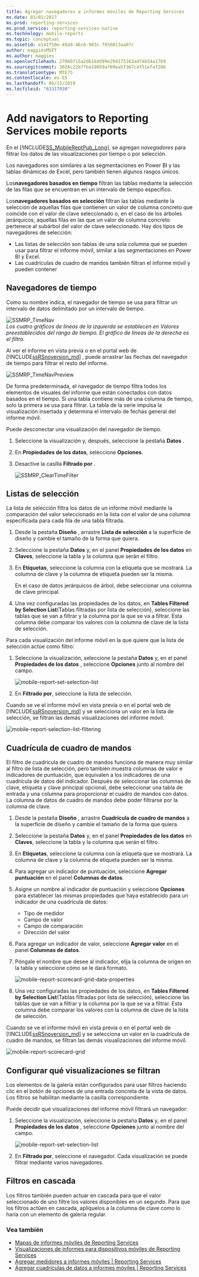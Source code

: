 ```yaml
---
title: Agregar navegadores a informes móviles de Reporting Services
ms.date: 03/01/2017
ms.prod: reporting-services
ms.prod_service: reporting-services-native
ms.technology: mobile-reports
ms.topic: conceptual
ms.assetid: e141f50e-49a9-46c6-983c-f656013aa07c
author: maggiesMSFT
ms.author: maggies
ms.openlocfilehash: 27060715a2d616dd99e294175163ad74b54a17b9
ms.sourcegitcommit: 3026c22b7fba19059a769ea5f367c4f51efaf286
ms.translationtype: MTE75
ms.contentlocale: es-ES
ms.lasthandoff: 06/15/2019
ms.locfileid: "63317030"
---
```

# <a name="add-navigators-to-reporting-services-mobile-reports"></a>Add navigators to Reporting Services mobile reports
En el [!INCLUDE[SS_MobileReptPub_Long](../../includes/ss-mobilereptpub-long.md)], se agregan *navegadores* para filtrar los datos de las visualizaciones por tiempo o por selección. 

Los navegadores son similares a las segmentaciones en Power BI y las tablas dinámicas de Excel, pero también tienen algunos rasgos únicos.

Los**navegadores basados en tiempo** filtran las tablas mediante la selección de las filas que se encuentran en un intervalo de tiempo específico. 

Los**navegadores basados en selección** filtran las tablas mediante la selección de aquellas filas que contienen un valor de columna concreto que coincide con el valor de clave seleccionado o, en el caso de los árboles jerárquicos, aquellas filas en las que un valor de columna concreto pertenece al subárbol del valor de clave seleccionado. Hay dos tipos de navegadores de selección:
* Las listas de selección son tablas de una sola columna que se pueden usar para filtrar el informe móvil, similar a las segmentaciones en Power BI y Excel.
* Las cuadrículas de cuadro de mandos también filtran el informe móvil y pueden contener 
  
## <a name="time-navigators"></a>Navegadores de tiempo   
  
Como su nombre indica, el navegador de tiempo se usa para filtrar un intervalo de datos delimitado por un intervalo de tiempo.   
  
![SSMRP_TimeNav](../../reporting-services/mobile-reports/media/ssmrp-timenav.png)  
*Los cuatro gráficos de líneas de la izquierda se establecen en Valores preestablecidos del rango de tiempo. El gráfico de líneas de la derecha es el filtro.*  
  
Al ver el informe en vista previa o en el portal web de [!INCLUDE[ssRSnoversion_md](../../includes/ssrsnoversion-md.md)] , puede arrastrar las flechas del navegador de tiempo para filtrar el resto del informe.  
  
![SSMRP_TimeNavPreview](../../reporting-services/mobile-reports/media/ssmrp-timenavpreview.png)  
  
De forma predeterminada, el navegador de tiempo filtra todos los elementos de visuales del informe que están conectados con datos basados en el tiempo. Si una tabla contiene más de una columna de tiempo, solo la primera se usa para filtrar. La tabla de la serie impulsa la visualización insertada y determina el intervalo de fechas general del informe móvil.  
  
Puede desconectar una visualización del navegador de tiempo.   
1. Seleccione la visualización y, después, seleccione la pestaña **Datos** .  
2. En **Propiedades de los datos**, seleccione **Opciones**.  
3. Desactive la casilla **Filtrado por** .  
  
   ![SSMRP_ClearTimeFilter](../../reporting-services/mobile-reports/media/ssmrp-cleartimefilter.png)  
  
## <a name="selection-lists"></a>Listas de selección   
  
La lista de selección filtra los datos de un informe móvil mediante la comparación del valor seleccionado en la lista con el valor de una columna especificada para cada fila de una tabla filtrada. 

1. Desde la pestaña **Diseño** , arrastre **Lista de selección** a la superficie de diseño y cambie el tamaño de la forma que quiera.

2. Seleccione la pestaña **Datos** y, en el panel **Propiedades de los datos** en **Claves**, seleccione la tabla y la columna que serán el filtro. 

3. En **Etiquetas**, seleccione la columna con la etiqueta que se mostrará. La columna de clave y la columna de etiqueta pueden ser la misma.  
  
   En el caso de datos jerárquicos de árbol, debe seleccionar una columna de clave principal.  
  
4. Una vez configuradas las propiedades de los datos, en **Tables Filtered by Selection List**(Tablas filtradas por lista de selección), seleccione las tablas que se van a filtrar y la columna por la que se va a filtrar. Esta columna debe comparar los valores con la columna de clave de la lista de selección. 

Para cada visualización del informe móvil en la que quiere que la lista de selección actúe como filtro:

1. Seleccione la visualización, seleccione la pestaña **Datos** y, en el panel **Propiedades de los datos** , seleccione **Opciones** junto al nombre del campo.

   ![mobile-report-set-selection-list](../../reporting-services/mobile-reports/media/mobile-report-set-selection-list.png)

2. En **Filtrado por**, seleccione la lista de selección.

Cuando se ve el informe móvil en vista previa o en el portal web de [!INCLUDE[ssRSnoversion_md](../../includes/ssrsnoversion-md.md)] y se selecciona un valor en la lista de selección, se filtran las demás visualizaciones del informe móvil.

![mobile-report-selection-list-filtering](../../reporting-services/mobile-reports/media/mobile-report-selection-list-filtering.png) 
     
## <a name="scorecard-grid"></a>Cuadrícula de cuadro de mandos  
  
El filtro de cuadrícula de cuadro de mandos funciona de manera muy similar al filtro de lista de selección, pero también muestra columnas de valor e indicadores de puntuación, que equivalen a los indicadores de una cuadrícula de datos del indicador. Después de seleccionar las columnas de clave, etiqueta y clave principal opcional, debe seleccionar una tabla de entrada y una columna para proporcionar el cuadro de mandos con datos. La columna de datos de cuadro de mandos debe poder filtrarse por la columna de clave.  

1. Desde la pestaña **Diseño** , arrastre **Cuadrícula de cuadro de mandos** a la superficie de diseño y cambie el tamaño de la forma que quiera.

2. Seleccione la pestaña **Datos** y, en el panel **Propiedades de los datos** en **Claves**, seleccione la tabla y la columna que serán el filtro. 

3. En **Etiquetas**, seleccione la columna con la etiqueta que se mostrará. La columna de clave y la columna de etiqueta pueden ser la misma.  
  
4. Para agregar un indicador de puntuación, seleccione **Agregar puntuación** en el panel **Columnas de datos**.   
  
5. Asigne un nombre al indicador de puntuación y seleccione **Opciones** para establecer las mismas propiedades que haya establecido para un indicador de una cuadrícula de datos:  
  
   * Tipo de medidor
   * Campo de valor
   * Campo de comparación
   * Dirección del valor
  
6. Para agregar un indicador de valor, seleccione **Agregar valor** en el panel **Columnas de datos**.

7. Póngale el nombre que desee al indicador, elija la columna de origen en la tabla y seleccione cómo se le dará formato.  

   ![mobile-report-scorecard-grid-data-properties](../../reporting-services/mobile-reports/media/mobile-report-scorecard-grid-data-properties.png)

8. Una vez configuradas las propiedades de los datos, en **Tables Filtered by Selection List**(Tablas filtradas por lista de selección), seleccione las tablas que se van a filtrar y la columna por la que se va a filtrar. Esta columna debe comparar los valores con la columna de clave de la lista de selección. 

Cuando se ve el informe móvil en vista previa o en el portal web de [!INCLUDE[ssRSnoversion_md](../../includes/ssrsnoversion-md.md)] y se selecciona un valor en la cuadrícula de cuadro de mandos, se filtran las demás visualizaciones del informe móvil.

![mobile-report-scorecard-grid](../../reporting-services/mobile-reports/media/mobile-report-scorecard-grid.png)
    
## <a name="set-which-visualizations-are-filtered"></a>Configurar qué visualizaciones se filtran  
  
Los elementos de la galería están configurados para usar filtros haciendo clic en el botón de opciones de una entrada concreta de la vista de datos. Los filtros se habilitan mediante la casilla correspondiente.  

Puede decidir qué visualizaciones del informe móvil filtrará un navegador:

1. Seleccione la visualización, seleccione la pestaña **Datos** y, en el panel **Propiedades de los datos** , seleccione **Opciones** junto al nombre del campo.

   ![mobile-report-set-selection-list](../../reporting-services/mobile-reports/media/mobile-report-set-selection-list.png)

2. En **Filtrado por**, seleccione el navegador. Cada visualización se puede filtrar mediante varios navegadores.
  
## <a name="cascading-filters"></a>Filtros en cascada   
  
Los filtros también pueden actuar en cascada para que el valor seleccionado de uno filtre los valores disponibles en un segundo. Para que los filtros actúen en cascada, aplíquelos a la columna de clave como lo haría con un elemento de galería regular.  

### <a name="see-also"></a>Vea también 
  
* [Mapas de informes móviles de Reporting Services](../../reporting-services/mobile-reports/maps-in-reporting-services-mobile-reports.md)
* [Visualizaciones de informes para dispositivos móviles de Reporting Services](../../reporting-services/mobile-reports/add-visualizations-to-reporting-services-mobile-reports.md)
* [Agregar medidores a informes móviles | Reporting Services](../../reporting-services/mobile-reports/add-gauges-to-mobile-reports-reporting-services.md)
* [Agregar cuadrículas de datos a informes móviles | Reporting Services](../../reporting-services/mobile-reports/add-data-grids-to-mobile-reports-reporting-services.md)  

